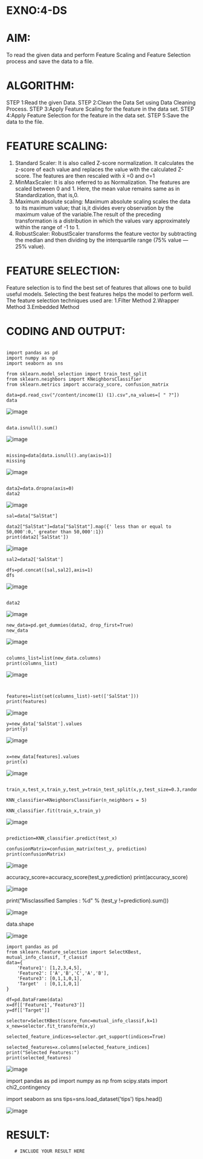 # EXNO:4-DS
# AIM:
To read the given data and perform Feature Scaling and Feature Selection process and save the
data to a file.

# ALGORITHM:
STEP 1:Read the given Data.
STEP 2:Clean the Data Set using Data Cleaning Process.
STEP 3:Apply Feature Scaling for the feature in the data set.
STEP 4:Apply Feature Selection for the feature in the data set.
STEP 5:Save the data to the file.

# FEATURE SCALING:
1. Standard Scaler: It is also called Z-score normalization. It calculates the z-score of each value and replaces the value with the calculated Z-score. The features are then rescaled with x̄ =0 and σ=1
2. MinMaxScaler: It is also referred to as Normalization. The features are scaled between 0 and 1. Here, the mean value remains same as in Standardization, that is,0.
3. Maximum absolute scaling: Maximum absolute scaling scales the data to its maximum value; that is,it divides every observation by the maximum value of the variable.The result of the preceding transformation is a distribution in which the values vary approximately within the range of -1 to 1.
4. RobustScaler: RobustScaler transforms the feature vector by subtracting the median and then dividing by the interquartile range (75% value — 25% value).

# FEATURE SELECTION:
Feature selection is to find the best set of features that allows one to build useful models. Selecting the best features helps the model to perform well.
The feature selection techniques used are:
1.Filter Method
2.Wrapper Method
3.Embedded Method

# CODING AND OUTPUT:
```

import pandas as pd
import numpy as np
import seaborn as sns

from sklearn.model_selection import train_test_split
from sklearn.neighbors import KNeighborsClassifier
from sklearn.metrics import accuracy_score, confusion_matrix

data=pd.read_csv("/content/income(1) (1).csv",na_values=[ " ?"])
data
```

![image](https://github.com/Sangavi-suresh/EXNO-4-DS/assets/118541861/09cec392-423e-4d11-ac94-d9ff0a36a502)


```

data.isnull().sum()
```

![image](https://github.com/Sangavi-suresh/EXNO-4-DS/assets/118541861/dd0b24a8-db5f-4d35-80cf-bd22e12c8aca)

```

missing=data[data.isnull().any(axis=1)]
missing
```

![image](https://github.com/Sangavi-suresh/EXNO-4-DS/assets/118541861/f97d32d8-f6f4-4f42-9c78-5555cd8a9803)


```

data2=data.dropna(axis=0)
data2
```

![image](https://github.com/Sangavi-suresh/EXNO-4-DS/assets/118541861/72bb8410-6b47-413c-ad3f-17ef945e24b0)


```
sal=data["SalStat"]

data2["SalStat"]=data["SalStat"].map({' less than or equal to 50,000':0,' greater than 50,000':1})
print(data2['SalStat'])
```

![image](https://github.com/Sangavi-suresh/EXNO-4-DS/assets/118541861/6b7a3a68-c985-4490-a956-472fdb4d59f2)


```
sal2=data2['SalStat']

dfs=pd.concat([sal,sal2],axis=1)
dfs
```

![image](https://github.com/Sangavi-suresh/EXNO-4-DS/assets/118541861/1e8f8f7e-a502-4235-b6da-6924f3a8cb8e)


```

data2

```

![image](https://github.com/Sangavi-suresh/EXNO-4-DS/assets/118541861/94718a8e-302d-4b80-9365-3dd58768b00a)


```
new_data=pd.get_dummies(data2, drop_first=True)
new_data
```

![image](https://github.com/Sangavi-suresh/EXNO-4-DS/assets/118541861/a24cc11f-e8d9-428a-819b-ad81082402ee)


```

columns_list=list(new_data.columns)
print(columns_list)

```

![image](https://github.com/Sangavi-suresh/EXNO-4-DS/assets/118541861/b2c13343-924d-456b-b671-57e759fbbe3e)


```


features=list(set(columns_list)-set(['SalStat']))
print(features)
```

![image](https://github.com/Sangavi-suresh/EXNO-4-DS/assets/118541861/28c1db26-10bf-4fd4-8fa3-6e4263d267ed)


```
y=new_data['SalStat'].values
print(y)

```

![image](https://github.com/Sangavi-suresh/EXNO-4-DS/assets/118541861/0acbdf6b-edc4-41ff-bceb-18c3e5d8dade)


```

x=new_data[features].values
print(x)

```

![image](https://github.com/Sangavi-suresh/EXNO-4-DS/assets/118541861/28ef6da4-d912-4506-882f-b6296186f04c)


```

train_x,test_x,train_y,test_y=train_test_split(x,y,test_size=0.3,random_state=0)

KNN_classifier=KNeighborsClassifier(n_neighbors = 5)

KNN_classifier.fit(train_x,train_y)
```


![image](https://github.com/Sangavi-suresh/EXNO-4-DS/assets/118541861/bf06e4d1-df44-4bb1-ba86-d980318427cc)


```

prediction=KNN_classifier.predict(test_x)

confusionMatrix=confusion_matrix(test_y, prediction)
print(confusionMatrix)
```

![image](https://github.com/Sangavi-suresh/EXNO-4-DS/assets/118541861/78d3191b-60a0-41bd-ac5d-67ab34903624)




accuracy_score=accuracy_score(test_y,prediction)
print(accuracy_score)


![image](https://github.com/Sangavi-suresh/EXNO-4-DS/assets/118541861/1e49508b-dcf6-4117-81db-63429621690c)


print("Misclassified Samples : %d" % (test_y !=prediction).sum())

![image](https://github.com/Sangavi-suresh/EXNO-4-DS/assets/118541861/daaef5b9-7473-4547-91c7-6b8d95b48156)


data.shape

![image](https://github.com/Sangavi-suresh/EXNO-4-DS/assets/118541861/59090e8d-a449-48ed-9ce3-1c32358c7096)


```
import pandas as pd
from sklearn.feature_selection import SelectKBest, mutual_info_classif, f_classif
data={
    'Feature1': [1,2,3,4,5],
    'Feature2': ['A','B','C','A','B'],
    'Feature3': [0,1,1,0,1],
    'Target'  : [0,1,1,0,1]
}

df=pd.DataFrame(data)
x=df[['Feature1','Feature3']]
y=df[['Target']]

selector=SelectKBest(score_func=mutual_info_classif,k=1)
x_new=selector.fit_transform(x,y)

selected_feature_indices=selector.get_support(indices=True)

selected_features=x.columns[selected_feature_indices]
print("Selected Features:")
print(selected_features)

```

![image](https://github.com/Sangavi-suresh/EXNO-4-DS/assets/118541861/1eda0745-57f9-4efd-9b7c-fd4cf1dd052d)



import pandas as pd
import numpy as np
from scipy.stats import chi2_contingency

import seaborn as sns
tips=sns.load_dataset('tips')
tips.head()

![image](https://github.com/Sangavi-suresh/EXNO-4-DS/assets/118541861/29848070-de88-41fc-90fa-21f5cbd81a32)





























# RESULT:
       # INCLUDE YOUR RESULT HERE
